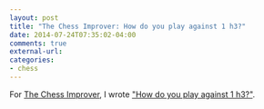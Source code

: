 ```yaml
---
layout: post
title: "The Chess Improver: How do you play against 1 h3?"
date: 2014-07-24T07:35:02-04:00
comments: true
external-url: 
categories: 
- chess
---
```

For [The Chess Improver](http://chessimprover.com/), I wrote ["How do you play against 1 h3?"](http://chessimprover.com/how-do-you-play-against-1-h3/).


